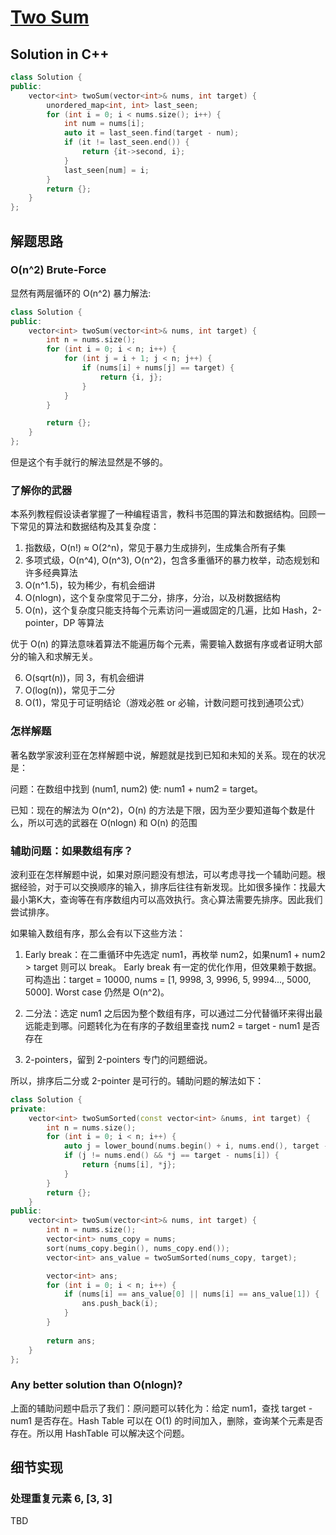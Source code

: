 # [Two Sum](https://leetcode.com/problems/two-sum/)

## Solution in C++

```cpp
class Solution {
public:
    vector<int> twoSum(vector<int>& nums, int target) {
        unordered_map<int, int> last_seen;
        for (int i = 0; i < nums.size(); i++) {
            int num = nums[i];
            auto it = last_seen.find(target - num);
            if (it != last_seen.end()) {
                return {it->second, i};
            }
            last_seen[num] = i;
        }
        return {};
    }
};
```

## 解题思路

### O(n^2) Brute-Force

显然有两层循环的 O(n^2) 暴力解法:

```cpp
class Solution {
public:
    vector<int> twoSum(vector<int>& nums, int target) {
        int n = nums.size();
        for (int i = 0; i < n; i++) {
            for (int j = i + 1; j < n; j++) {
                if (nums[i] + nums[j] == target) {
                    return {i, j};
                }
            }
        }

        return {};
    }
};
```
但是这个有手就行的解法显然是不够的。

### 了解你的武器

本系列教程假设读者掌握了一种编程语言，教科书范围的算法和数据结构。回顾一下常见的算法和数据结构及其复杂度：

1. 指数级，O(n!) ≈ O(2^n)，常见于暴力生成排列，生成集合所有子集
2. 多项式级，O(n^4), O(n^3), O(n^2)，包含多重循环的暴力枚举，动态规划和许多经典算法
3. O(n^1.5)，较为稀少，有机会细讲
4. O(nlogn)，这个复杂度常见于二分，排序，分治，以及树数据结构
5. O(n)，这个复杂度只能支持每个元素访问一遍或固定的几遍，比如 Hash，2-pointer，DP 等算法

优于 O(n) 的算法意味着算法不能遍历每个元素，需要输入数据有序或者证明大部分的输入和求解无关。

6. O(sqrt(n))，同 3，有机会细讲
7. O(log(n))，常见于二分
8. O(1)，常见于可证明结论（游戏必胜 or 必输，计数问题可找到通项公式）

### 怎样解题

著名数学家波利亚在怎样解题中说，解题就是找到已知和未知的关系。现在的状况是：

问题：在数组中找到 (num1, num2) 使: num1 + num2 = target。

已知：现在的解法为 O(n^2)，O(n) 的方法是下限，因为至少要知道每个数是什么，所以可选的武器在 O(nlogn) 和 O(n) 的范围



### 辅助问题：如果数组有序？

波利亚在怎样解题中说，如果对原问题没有想法，可以考虑寻找一个辅助问题。根据经验，对于可以交换顺序的输入，排序后往往有新发现。比如很多操作：找最大最小第K大，查询等在有序数组内可以高效执行。贪心算法需要先排序。因此我们尝试排序。

如果输入数组有序，那么会有以下这些方法：

1. Early break：在二重循环中先选定 num1，再枚举 num2，如果num1 + num2 > target 则可以 break。
Early break 有一定的优化作用，但效果赖于数据。可构造出：target = 10000, nums = [1, 9998, 3, 9996, 5, 9994..., 5000, 5000]. Worst case 仍然是 O(n^2)。

2. 二分法：选定 num1 之后因为整个数组有序，可以通过二分代替循环来得出最远能走到哪。问题转化为在有序的子数组里查找 num2 = target - num1 是否存在

3. 2-pointers，留到 2-pointers 专门的问题细说。

所以，排序后二分或 2-pointer 是可行的。辅助问题的解法如下：

```cpp
class Solution {
private:
    vector<int> twoSumSorted(const vector<int> &nums, int target) {
        int n = nums.size();
        for (int i = 0; i < n; i++) {
            auto j = lower_bound(nums.begin() + i, nums.end(), target - nums[i]);
            if (j != nums.end() && *j == target - nums[i]) {
                return {nums[i], *j};
            }
        }
        return {};
    }
public:
    vector<int> twoSum(vector<int>& nums, int target) {
        int n = nums.size();
        vector<int> nums_copy = nums;
        sort(nums_copy.begin(), nums_copy.end());
        vector<int> ans_value = twoSumSorted(nums_copy, target);

        vector<int> ans;
        for (int i = 0; i < n; i++) {
            if (nums[i] == ans_value[0] || nums[i] == ans_value[1]) {
                ans.push_back(i);
            }
        }
        
        return ans;
    }
};
```

### Any better solution than O(nlogn)?
上面的辅助问题中启示了我们：原问题可以转化为：给定 num1，查找 target - num1 是否存在。Hash Table 可以在 O(1) 的时间加入，删除，查询某个元素是否存在。所以用 HashTable 可以解决这个问题。

## 细节实现

### 处理重复元素 6, [3, 3] 

TBD
